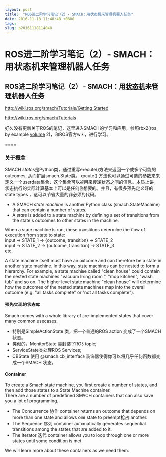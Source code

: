 ```yaml
---
layout: post
title:  "ROS进二阶学习笔记（2）- SMACH：用状态机来管理机器人任务"
date: 2016-11-18 11:40:48 +0800
tags: 
slug: p20161118114048
---
```


# ROS进二阶学习笔记（2）- SMACH：用状态机来管理机器人任务





## ROS进二阶学习笔记（2） - SMACH：用[状态机](https://so.csdn.net/so/search?q=%E7%8A%B6%E6%80%81%E6%9C%BA&spm=1001.2101.3001.7020)来管理机器人任务



[http://wiki.ros.org/smach/Tutorials/Getting Started](http://wiki.ros.org/smach/Tutorials/Getting%20Started) 


<http://wiki.ros.org/smach/Tutorials>
  

好久没有更新关于ROS的笔记，这里进入SMACH的学习和应用，参照rbx2(ros by example [volume](https://so.csdn.net/so/search?q=volume&spm=1001.2101.3001.7020) 2)，和ROS官方wiki，进行学习。


====  
 


### 关于概念


SMACH *states*是Python类，通过重写exe​​cute()方法来返回一个或多个可能的outcomes, 从而扩展smach.State类。 excute() 方法也可以通过可选的参数来来定义一个userdata集合，这个集合可以被用来传递状态之间的信息。本质上讲，状态执行的实际计算基本上可以是任何你想要的。并且，有很多预先定义好的state types ，这可以节省大量的非必须的代码。  
 


* A SMACH *state machine* is another Python class (smach.StateMachine) that can contain a number of states.
* A *state* is added to a state machine by defining a set of transitions from the state's outcomes to other states in the machine.



When a state machine is run, these transitions determine the flow of execution from state to state:  
 input → STATE\_1 → {outcome, transition} → STATE\_2  
 input → STATE\_2 → {outcome, transition} → STATE\_3  
 etc.  
 

 A state machine itself must 
have an outcome and 
can therefore be a state in another state machine. In this way, state machines can be nested to form a hierarchy. For example, a state machine called "clean house" could contain the nested state machines "vacuum living room ", "mop kitchen", "wash tub" and so on. The higher level state machine "clean house" will determine how the outcomes of the nested state machines map into the overall outcome (e.g. "all tasks complete" or "not all tasks complete"). 
  

#### 预先实现的状态库


Smach comes with a whole library of pre-implemented states that cover many common usecases:  
 


* 特别是SimpleActionState 类，把一个普通的ROS action 变成了一个SMACH 状态。
* 类似的，MonitorState 类封装了ROS topic;
* ServiceState类处理ROS Services;
* CBState 使用 @smach.cb\_interface 装饰器使得你可以将几乎任何函数都变成一个SMACH 状态。


#### Container


To create a Smach state machine, you first create a number of states, and then add those states to a State Machine container.  
 There are a number of predefined SMACH containers that can also save you a lot of programming.  
 


* The Concurrence 协作 container returns an outcome that depends on more than one state and allows one state to preempt抢占 another.
* The Sequence 序列 container automatically generates sequential transitions among the states that are added to it.
* The Iterator 迭代 container allows you to loop through one or more states until some condition is met.


We will learn more about these containers as we need them.  
 


  
 


  
 


  
 




